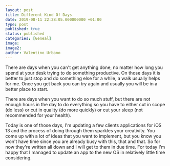 ```yaml
---
layout: post
title: Different Kind Of Days
date: 2019-08-11 22:28:05.000000000 +01:00
type: post
published: true
status: published
categories: [Geneal]
image:
image2:
author: Valentino Urbano
---
```


There are days when you can't get anything done, no matter how long you spend at your desk trying to do something productive. On those days it is better to just stop and do something else for a while, a walk usually helps for me. Once you get back you can try again and usually you will be in a better place to start.

There are days when you want to do so much stuff, but there are not enough hours in the day to do everything so you have to either cut in scope (do less) or cut in quality (do more quickly) or cut your sleep (not recommended for your health).

Today is one of those days, I'm updating a few clients applications for iOS 13 and the process of doing through them sparkles your creativity. You come up with a lot of ideas that you want to implement, but you know you won't have time since you are already busy with this, that and that. So for now they're written all down and I will get to them in due time. For today I'm happy that I managed to update an app to the new OS in relatively little time considering.